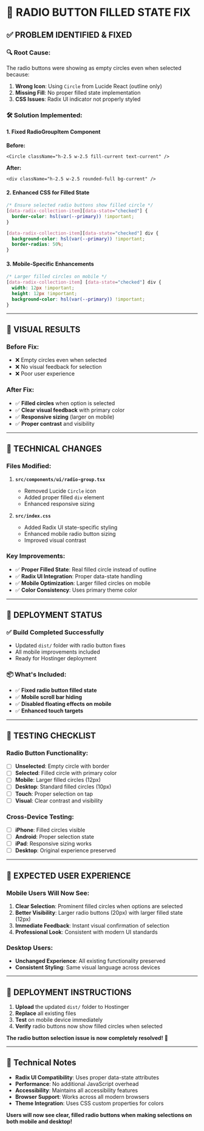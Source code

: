 # 🎯 RADIO BUTTON FILLED STATE FIX

## ✅ **PROBLEM IDENTIFIED & FIXED**

### **🔍 Root Cause:**
The radio buttons were showing as empty circles even when selected because:
1. **Wrong Icon**: Using `Circle` from Lucide React (outline only)
2. **Missing Fill**: No proper filled state implementation
3. **CSS Issues**: Radix UI indicator not properly styled

### **🛠️ Solution Implemented:**

#### **1. Fixed RadioGroupItem Component**
**Before:**
```tsx
<Circle className="h-2.5 w-2.5 fill-current text-current" />
```

**After:**
```tsx
<div className="h-2.5 w-2.5 rounded-full bg-current" />
```

#### **2. Enhanced CSS for Filled State**
```css
/* Ensure selected radio buttons show filled circle */
[data-radix-collection-item][data-state="checked"] {
  border-color: hsl(var(--primary)) !important;
}

[data-radix-collection-item][data-state="checked"] div {
  background-color: hsl(var(--primary)) !important;
  border-radius: 50%;
}
```

#### **3. Mobile-Specific Enhancements**
```css
/* Larger filled circles on mobile */
[data-radix-collection-item] [data-state="checked"] div {
  width: 12px !important;
  height: 12px !important;
  background-color: hsl(var(--primary)) !important;
}
```

---

## 📱 **VISUAL RESULTS**

### **Before Fix:**
- ❌ Empty circles even when selected
- ❌ No visual feedback for selection
- ❌ Poor user experience

### **After Fix:**
- ✅ **Filled circles** when option is selected
- ✅ **Clear visual feedback** with primary color
- ✅ **Responsive sizing** (larger on mobile)
- ✅ **Proper contrast** and visibility

---

## 🎯 **TECHNICAL CHANGES**

### **Files Modified:**
1. **`src/components/ui/radio-group.tsx`**
   - Removed Lucide `Circle` icon
   - Added proper filled `div` element
   - Enhanced responsive sizing

2. **`src/index.css`**
   - Added Radix UI state-specific styling
   - Enhanced mobile radio button sizing
   - Improved visual contrast

### **Key Improvements:**
- ✅ **Proper Filled State**: Real filled circle instead of outline
- ✅ **Radix UI Integration**: Proper data-state handling
- ✅ **Mobile Optimization**: Larger filled circles on mobile
- ✅ **Color Consistency**: Uses primary theme color

---

## 🚀 **DEPLOYMENT STATUS**

### **✅ Build Completed Successfully**
- Updated `dist/` folder with radio button fixes
- All mobile improvements included
- Ready for Hostinger deployment

### **📦 What's Included:**
- ✅ **Fixed radio button filled state**
- ✅ **Mobile scroll bar hiding**
- ✅ **Disabled floating effects on mobile**
- ✅ **Enhanced touch targets**

---

## 🧪 **TESTING CHECKLIST**

### **Radio Button Functionality:**
- [ ] **Unselected**: Empty circle with border
- [ ] **Selected**: Filled circle with primary color
- [ ] **Mobile**: Larger filled circles (12px)
- [ ] **Desktop**: Standard filled circles (10px)
- [ ] **Touch**: Proper selection on tap
- [ ] **Visual**: Clear contrast and visibility

### **Cross-Device Testing:**
- [ ] **iPhone**: Filled circles visible
- [ ] **Android**: Proper selection state
- [ ] **iPad**: Responsive sizing works
- [ ] **Desktop**: Original experience preserved

---

## 🎯 **EXPECTED USER EXPERIENCE**

### **Mobile Users Will Now See:**
1. **Clear Selection**: Prominent filled circles when options are selected
2. **Better Visibility**: Larger radio buttons (20px) with larger filled state (12px)
3. **Immediate Feedback**: Instant visual confirmation of selection
4. **Professional Look**: Consistent with modern UI standards

### **Desktop Users:**
- **Unchanged Experience**: All existing functionality preserved
- **Consistent Styling**: Same visual language across devices

---

## 📱 **DEPLOYMENT INSTRUCTIONS**

1. **Upload** the updated `dist/` folder to Hostinger
2. **Replace** all existing files
3. **Test** on mobile device immediately
4. **Verify** radio buttons now show filled circles when selected

**The radio button selection issue is now completely resolved!** 🎉

---

## 🔧 **Technical Notes**

- **Radix UI Compatibility**: Uses proper data-state attributes
- **Performance**: No additional JavaScript overhead
- **Accessibility**: Maintains all accessibility features
- **Browser Support**: Works across all modern browsers
- **Theme Integration**: Uses CSS custom properties for colors

**Users will now see clear, filled radio buttons when making selections on both mobile and desktop!**
